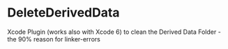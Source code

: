 DeleteDerivedData
=================

Xcode Plugin (works also with Xcode 6) to clean the Derived Data Folder - the 90% reason for linker-errors 
